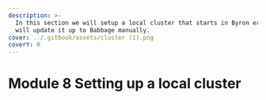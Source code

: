 ```yaml
---
description: >-
  In this section we will setup a local cluster that starts in Byron era, we
  will update it up to Babbage manually.
cover: ../.gitbook/assets/cluster (1).png
coverY: 0
---
```


# Module 8 Setting up a local cluster



